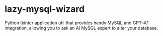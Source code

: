 # lazy-mysql-wizard
Python tkinter application util that provides handy MySQL and GPT-4.1 integration, allowing you to ask an AI MySQL expert to alter your database.
